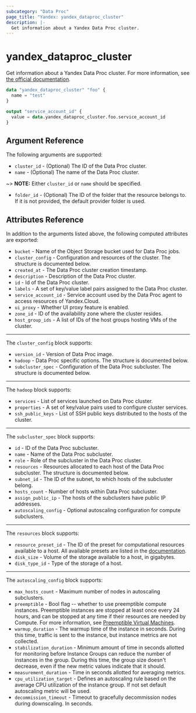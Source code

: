 ```yaml
---
subcategory: "Data Proc"
page_title: "Yandex: yandex_dataproc_cluster"
description: |-
  Get information about a Yandex Data Proc cluster.
---
```



# yandex_dataproc_cluster




Get information about a Yandex Data Proc cluster. For more information, see [the official documentation](https://cloud.yandex.com/docs/data-proc/).

```terraform
data "yandex_dataproc_cluster" "foo" {
  name = "test"
}

output "service_account_id" {
  value = data.yandex_dataproc_cluster.foo.service_account_id
}
```

## Argument Reference

The following arguments are supported:

* `cluster_id` - (Optional) The ID of the Data Proc cluster.
* `name` - (Optional) The name of the Data Proc cluster.

~> **NOTE:** Either `cluster_id` or `name` should be specified.

* `folder_id` - (Optional) The ID of the folder that the resource belongs to. If it is not provided, the default provider folder is used.

## Attributes Reference

In addition to the arguments listed above, the following computed attributes are exported:

* `bucket` - Name of the Object Storage bucket used for Data Proc jobs.
* `cluster_config` - Configuration and resources of the cluster. The structure is documented below.
* `created_at` - The Data Proc cluster creation timestamp.
* `description` - Description of the Data Proc cluster.
* `id` - Id of the Data Proc cluster.
* `labels` - A set of key/value label pairs assigned to the Data Proc cluster.
* `service_account_id` - Service account used by the Data Proc agent to access resources of Yandex.Cloud.
* `ui_proxy` - Whether UI proxy feature is enabled.
* `zone_id` - ID of the availability zone where the cluster resides.
* `host_group_ids` - A list of IDs of the host groups hosting VMs of the cluster.

---

The `cluster_config` block supports:

* `version_id` - Version of Data Proc image.
* `hadoop` - Data Proc specific options. The structure is documented below.
* `subcluster_spec` - Configuration of the Data Proc subcluster. The structure is documented below.

---

The `hadoop` block supports:

* `services` - List of services launched on Data Proc cluster.
* `properties` - A set of key/value pairs used to configure cluster services.
* `ssh_public_keys` - List of SSH public keys distributed to the hosts of the cluster.

---

The `subcluster_spec` block supports:

* `id` - ID of the Data Proc subcluster.
* `name` - Name of the Data Proc subcluster.
* `role` - Role of the subcluster in the Data Proc cluster.
* `resources` - Resources allocated to each host of the Data Proc subcluster. The structure is documented below.
* `subnet_id` - The ID of the subnet, to which hosts of the subcluster belong.
* `hosts_count` - Number of hosts within Data Proc subcluster.
* `assign_public_ip` - The hosts of the subclusters have public IP addresses.
* `autoscaling_config` - Optional autoscaling configuration for compute subclusters.

---

The `resources` block supports:

* `resource_preset_id` - The ID of the preset for computational resources available to a host. All available presets are listed in the [documentation](https://cloud.yandex.com/docs/data-proc/concepts/instance-types).
* `disk_size` - Volume of the storage available to a host, in gigabytes.
* `disk_type_id` - Type of the storage of a host.

---

The `autoscaling_config` block supports:

* `max_hosts_count` - Maximum number of nodes in autoscaling subclusters.
* `preemptible` - Bool flag -- whether to use preemptible compute instances. Preemptible instances are stopped at least once every 24 hours, and can be stopped at any time if their resources are needed by Compute. For more information, see [Preemptible Virtual Machines](https://cloud.yandex.com/docs/compute/concepts/preemptible-vm).
* `warmup_duration` - The warmup time of the instance in seconds. During this time, traffic is sent to the instance, but instance metrics are not collected.
* `stabilization_duration` - Minimum amount of time in seconds allotted for monitoring before Instance Groups can reduce the number of instances in the group. During this time, the group size doesn't decrease, even if the new metric values indicate that it should.
* `measurement_duration` - Time in seconds allotted for averaging metrics.
* `cpu_utilization_target` - Defines an autoscaling rule based on the average CPU utilization of the instance group. If not set default autoscaling metric will be used.
* `decommission_timeout` - Timeout to gracefully decommission nodes during downscaling. In seconds.
